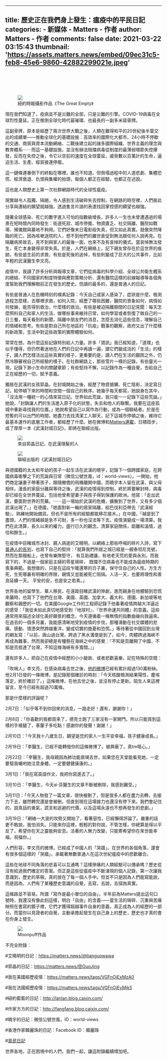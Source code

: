 
---
title: 歷史正在我們身上發生：瘟疫中的平民日記
categories: 
    - 新媒体
    - Matters - 作者
author: Matters - 作者
comments: false
date: 2021-03-22 03:15:43
thumbnail: 'https://assets.matters.news/embed/09ec31c5-feb8-45e6-9860-42882299021e.jpeg'
---

<div>   
<h1><br></h1><figure class="image"><img src="https://assets.matters.news/embed/09ec31c5-feb8-45e6-9860-42882299021e.jpeg" data-asset-id="09ec31c5-feb8-45e6-9860-42882299021e" referrerpolicy="no-referrer"><figcaption><span>紐約時報攝影作品《The Great Empty》</span></figcaption></figure><p>現在我們知道了，疫病並不是災難的全部，只是災難的引擎。COVID-19病毒在全球烈性蔓延，正在推倒全球化時代最璀璨、也最長的一副多米諾骨牌。</p><p>這副骨牌，原本是經歷了兩次世界大戰之後，人類在難得和平的20世紀後半葉交出的成績單——推動全球化的基礎設施：高效率的國際化大都市、24小時不停歇的交通、商貿與資本流動網絡、二戰後建立起的諸多國際組織、世界主義的理念與教育體系⋯⋯而這一基礎設施，並沒有辦法阻擋病毒從制度的最薄弱環節失控爆發，反而在失控之後，令它以空前的速度在全球蔓延，威脅數以百萬計的生命，逼迫生活、生產、經貿接連停擺。</p><p>這一鏈條連番倒下的終點在哪裡，誰也不知道。但倒塌過程中的人道悲劇、集體恐慌、經濟衰退、仇恨與集權的抬頭，每個人都正在經驗，也都正在述說。</p><p>這也是人類歷史上第一次社群網路時代的全球性瘟疫。</p><p>現實越令人孤獨、隔絕，令人感到生活破碎失去控制，在網路的時空裡，人們彼此分享與連結的願望就越強，透過隻言片語的表達找回掌控感的願望也越強。</p><p>隨著全球感染、死亡的數字進入可怕的指數級增長，許多人一生也未曾遭遇過的場景在短時間內同時發生：街道死寂、城市停擺、物資匱乏、社交隔離、醫院如戰場、殯儀館與墓地不夠用。它們好像末日電影般失真，但又如此真實。就像突然降臨的死亡。因為咳嗽送院的人，想不到他們的離世倉促到無法跟任何人說再見。在隔離病房故去，見不到與家人的最後一面，也來不及有哀悼的儀式。當哀悼無法發生，死亡本身變得非常失真。於是，人們在網絡上，記下親友曾存在於這世界的痕跡。有些是生前的求救，有些是死後的追悼，有些則變成了巨大的公共事件，比如年輕的武漢醫生李文亮。</p><p>疫情中，我讀了許多分析與報導文章，它們從病毒的科學介紹、全球公共衛生體系的總結、不同國家的制度特徵與應對策略分析、還有醫院這樣的前線報導等各個角度幫助我們理解眼前正在發生的歷史。但讀的最多的，還是普通人的日記。</p><p>有些是普通人在危機時刻的樸素記錄：今天自己或家人感染了，症狀是什麼，檢測過程怎麼樣，去哪裡求救，如何入院，經歷了哪些困難，醫院的景象如何，病情如何發展，能否得到救治，什麼樣的救治。有些是被迫隔離期間的日記見聞：每天怎麼照料自己和家人的生活，做哪些事來維持日常，如何學習或者恢復了做自己的一日三餐，每天看到的新聞，隔離中朋友們的消息，怎麼去消化這些信息，理解自己的情緒和思考。有些是對自己所在地區的「抗疫」戰事的觀察，政府又出了什麼樣的新政策，生活中對這些政策的實際體驗如何。</p><p>常常在想，為什麼這些記錄特別給人力量。許多「資訊」我已經知道，「道理」也似乎懂得，但仍然著迷地在人們的日記中再讀一遍，讀它們變成活的「生活」的樣子，讀人們怎樣活出這些真實的樣子，更重要的是，讀人們在生活的艱困之外，仍然冷靜審視自己所經驗的樣子。在社群網路上，那些雪片一樣的記錄，有些靈光一現，記錄下渺小生命的關鍵章節；有些堅持不懈，以記錄作為一種自覺，去給自己正在經歷的一切，賦予意義。</p><p>獨居在武漢的女孩郭晶，在封城開始之後，經歷了物資搶購、死亡陰影，決定寫日記，給停頓下來的時間和空間一個自己的秩序。她幾乎每天都寫，她說身在其中，「沒法用一種統一的心情來寫日記。世界如此荒誕，我只能一一記錄下這些荒誕。」她說，「封鎖讓人們的生活進入原子化的狀態，失去和他人的聯繫。我要在這座孤城中重新尋找我的位置。」她說希望自己以寫作為行動，成為一個聯結者。於是在短暫的可以出門的時間，她盡力去找清潔工人聊天，記下這城市停頓之後，維持它最基本運作的底層工作者，都經歷了什麼。她在微博和<a href="https://matters.news/@GuoJing" target="_blank">Matters連載</a>，日積跬步，成了厚厚一本《武漢封城日記》，即將在聯經出版。</p><figure class="image"><img src="https://assets.matters.news/embed/4d1c1a48-2dc0-4729-a23d-97ae893c1a2a.jpeg" data-asset-id="4d1c1a48-2dc0-4729-a23d-97ae893c1a2a" referrerpolicy="no-referrer"><figcaption><span>來自郭晶日記，在武漢理髮的人</span></figcaption></figure><figure class="image"><img src="https://assets.matters.news/embed/a2230711-52c1-476c-bd29-bdc3dab599a8.jpeg" data-asset-id="a2230711-52c1-476c-bd29-bdc3dab599a8" referrerpolicy="no-referrer"><figcaption><span>聯經出版的《武漢封城日記》</span></figcaption></figure><p>與德國籍的太太和年幼的孩子一起生活在武漢的曉宇，記錄下一個跨國家庭，在跨國病毒衝擊之下的荒誕與日常（微信公號世風，id：world-views）。一開始，他們商定讓妻子帶著孩子，跟隨撤僑的飛機離開中國，而曉宇本人留在武漢，與父母相伴。漫長的家庭分離與等待之後，武漢的疫情得到控制，終於將要解封時，病毒卻已經在全世界蔓延，包括他曾希望妻子與孩子得到保護的歐洲。他寫：「走出武漢，要面對世界的荒蕪。⋯⋯這一場始於武漢的危機，擴散到了世界，又有多少個武漢出現了。」在德國，「她面對新一輪的居家隔離，給巴伐利亞帶去『武漢經驗』，熟練地開始備貨。但也不是所有的經驗都能移花接木。」在中國，「越是到了盡頭，人們的情緒越是急不可耐，多一秒也沒法等下去。疫情演變成一場清算。我們在此清算，長久以來的權力，盛行已久的觀念。清算家庭關係，距離和溫情，過往和餘生。」</p><p>在疫情中目睹城市冰封、親人病逝的艾曉明，以網絡上那些呼喊的碎片入詩，寫下<a href="https://matters.news/@tianguowawa/%E8%89%BE%E6%9B%89%E6%98%8E%E6%AD%A6%E6%BC%A2%E6%97%A5%E8%A8%986-%E8%B5%B0%E4%BA%86-bafyreib2hsqbystmtgp4ywjmkg2sxys7e4oybawswqgbs5ue2uy72q5poq" target="_blank">普通人的告別</a>，也寫下自己的堅持：「就算我們所居之城已經是一艘泰坦尼克號，然而在那艘船上，也曾有樂隊堅守， 有互助禮讓，有地老天荒的愛與永別。而我寫下的，不過是一個家庭主婦的零星瑣碎， 既擋不住病毒也不能成為瘟疫時期的喪事典範。我想做的，只是在這段乍暖還寒的日子裏，保守住自己的人性。方生方死，生死哪裏有明確的界限，親情又豈能被死亡阻隔。人活一天，也要將理性和善良延續一天。 平安的安，也是安之若素。」</p><p>世界各地的留學生、華人移民，在遠距目睹武漢的慘劇，進而親身在地體驗到恐慌來襲時，也寫下了他們在台灣、美國、英國、加拿大、義大利、德國、新加坡等地觀察和親歷的一切。在美國Google工作的工程師記錄下他看著疫情跨越大洋逼近的感受：「我從未如此真切地感受到『地球村』、『世界命運共同體』的意義。這些通常用來描述全球化美好願景的概念，今天遵循着一條無情的指數曲線向我逼來。在過去的一個多月裏，我能感清晰地受到疫情的步伐，那種涌動在社交媒體的悲痛、感動、憤懣突然跨越重洋，變成切實的擔憂和恐慌。」等待著從中國回到台灣的網友寫：「以前，唐山過台灣，跨過了黑水溝便是到了。如今，肉體跨過海峽不再成為難事，然而我卻總是有種懸在海峽之中的感覺：『不知是否離開了中國，不知是否抵達了台灣，不知這條海峽有多寬闊。』」</p><p>還有許多人，把自己在疫情中經歷的小小變故、或者悲歡喜樂，記在特殊的空間：</p><p>「吹哨人」李文亮，在感染病毒去世之後，<a href="https://www.weibo.com/xiaolwl" target="_blank">他的微博</a>已經有累計超過130萬粉絲。他2月1日發的一條微博，是記錄那個確診的時刻：「今天核酸檢測結果陽性，塵埃落定，終於確診了。」這條微博，在他去世之後，並沒有停止更新。陌生人來這裡留言，至今已經有超過70萬條。</p><p>那是什麼樣的評論呢？</p><p>2月7日：「似乎等不到你回來的消息，一路走好！還有，謝謝你！」</p><p>2月8日：「你喜歡的我都買來了，德克士跑了三家沒有一家開門，所以只能買到這樣的手槍腿了，車釐子多吃點！感謝你的發聲！謝謝！」</p><p>2月10日：「今天我十八歲生日，願望是您的家人一生平安幸福，孩子健康成長。」</p><p>2月18日：「李醫生，已經不能轉發你的這條微博了。被屏蔽了。真tm噁心。」</p><p>2月22日：「李醫生，我母親因為肺功能衰竭去世，如果您在天堂能看見她，一定要幫我囑咐她注意身體，一定要健健康康的。」</p><p>3月1日：「我在寫英語作文，我把你寫進去了。」</p><p>3月10日：「李醫生，今天ai·芬醫生的文章不斷被刪除，我感到難受。」</p><p>3月11日：「今天人物發了一篇文章，很快被刪了，但是很多人都在盡力去轉，去接力下去，雖然轉完還是會被刪，但直到現在這場接力也還沒有停下來。我們會記住的，說真話的勇氣，謊言和逃避的代價，以及這場永遠也不想再發生的悲劇。」</p><p>3月19日：「網絡一大波的攻勢又開始了，看著惡性，已經懶得評論了。嚴重的話更不敢說，我怕消失。只能來你這裡，輕輕的對你說，不管怎樣，你總算是得以平反了，希望你在天之靈能夠安息。活著的人無力改變，只能寄希望你在來世能幸福，祝福你。」</p><p>人們形容，李文亮的微博，已經成了中國人的「哭牆」。在世界的各個角落，還會有很多個這樣的「哭牆」，承載著無數普通人在這次世紀瘟疫中的悲歡離合。</p><p>這些在地球不同角落的悲喜可以互通嗎？這樣慘痛的人類經驗可以傳承嗎？歷史從沒有給過我們確定的答案。但正是這些從瘟疫中不斷湧現的個人記錄，第一次讓我意識到，歷史的草稿，真的放在了每一個人手中。但並不只是因為人們能寫能說，而是因為，人們有了某種歷史意識的自覺，去寫，去說，去探詢真實。</p><p>這條路並不容易。所謂「寫作是最小單位的自由」，半年前為Matters提出這句口號時，我還沒有像此刻這樣，明白「自由」的含義——當生活的瑣碎、沉重與苦痛映照在書寫的鏡子裡，它們才獲得超越事件自身的意義，真正成為人的經歷的一部分。而當你以見證者的自覺，主動承擔起發生在自己身上的歷史，歷史也才真的會在你身上發生。</p><figure class="image"><img src="https://assets.matters.news/embed/ec72a9ef-3708-434a-825c-195ebd7f3c44.jpeg" data-asset-id="ec72a9ef-3708-434a-825c-195ebd7f3c44" referrerpolicy="no-referrer"><figcaption><span>Moonpuff作品</span></figcaption></figure><p>不完全附錄：</p><p>#艾曉明的日記：<a href="https://matters.news/@tianguowawa" target="_blank">https://matters.news/@tianguowawa</a></p><p>#郭晶的日記：<a href="https://matters.news/@GuoJing" target="_blank">https://matters.news/@GuoJing</a></p><p>#我在美國經歷疫情：<a href="https://matters.news/tags/VGFnOjExMzA0" target="_blank">https://matters.news/tags/VGFnOjExMzA0</a></p><p>#我在法國經歷疫情：<a href="https://matters.news/tags/VGFnOjEyMjk5" target="_blank">https://matters.news/tags/VGFnOjEyMjk5</a></p><p>#紐約藍藍的日記：<a href="http://lanlan.blog.caixin.com/" target="_blank">http://lanlan.blog.caixin.com/</a></p><p>#作家方方的日記：<a href="http://fangfang.blog.caixin.com/" target="_blank">http://fangfang.blog.caixin.com/</a></p><p>#曉宇的日記：微信公號世風，ID：world-views</p><p>#香港作家韓麗珠的日記：Facebook ID：韓麗珠</p><p>#<a href="https://matters.news/@islander/1%E6%9C%88-2%E6%9C%88%E7%9A%84%E4%B8%80%E4%BA%9B%E6%97%A5%E8%A8%98%E7%89%87%E6%AE%B5-bafyreid2dmq3e6uz5idm7it4ktu7yo7s2ssiyap3yo3ruaxt5qfjosh5zm" target="_blank">島民日記</a></p><p>世界各地，正在困境中的人們，我們一起，讓這附錄繼續增加吧。</p>  
</div>
            